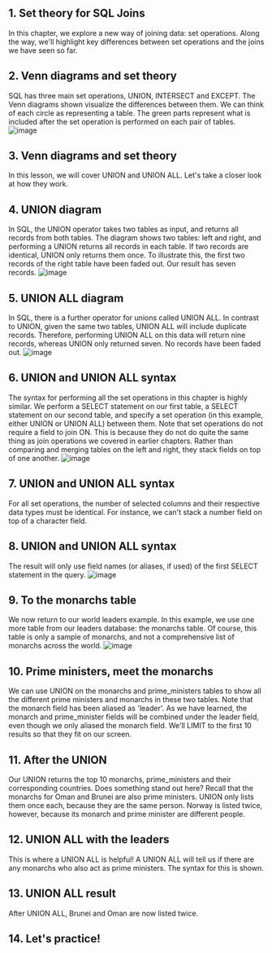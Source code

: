 
## 1. Set theory for SQL Joins
 
 In this chapter, we explore a new way of joining data: set operations. Along the way, we'll highlight key differences between set operations and the joins we have seen so far.

## 2. Venn diagrams and set theory

SQL has three main set operations, UNION, INTERSECT and EXCEPT. The Venn diagrams shown visualize the differences between them. We can think of each circle as representing a table. The green parts represent what is included after the set operation is performed on each pair of tables.
![image](https://user-images.githubusercontent.com/118057504/234401047-568b8c45-b6e6-4119-be6f-48927dc9f2a8.png)

## 3. Venn diagrams and set theory

In this lesson, we will cover UNION and UNION ALL. Let's take a closer look at how they work.

## 4. UNION diagram

In SQL, the UNION operator takes two tables as input, and returns all records from both tables. The diagram shows two tables: left and right, and performing a UNION returns all records in each table. If two records are identical, UNION only returns them once. To illustrate this, the first two records of the right table have been faded out. Our result has seven records.
![image](https://user-images.githubusercontent.com/118057504/234401301-beb6a814-991d-4c16-9365-4bcf95505001.png)

## 5. UNION ALL diagram

In SQL, there is a further operator for unions called UNION ALL. In contrast to UNION, given the same two tables, UNION ALL will include duplicate records. Therefore, performing UNION ALL on this data will return nine records, whereas UNION only returned seven. No records have been faded out.
![image](https://user-images.githubusercontent.com/118057504/234401498-9423fa72-a061-4be1-a122-9e306bf327d6.png)

## 6. UNION and UNION ALL syntax

The syntax for performing all the set operations in this chapter is highly similar. We perform a SELECT statement on our first table, a SELECT statement on our second table, and specify a set operation (in this example, either UNION or UNION ALL) between them. Note that set operations do not require a field to join ON. This is because they do not do quite the same thing as join operations we covered in earlier chapters. Rather than comparing and merging tables on the left and right, they stack fields on top of one another.
![image](https://user-images.githubusercontent.com/118057504/234401706-d162a968-1ec3-492b-ad7d-1d751f4cfed8.png)

## 7. UNION and UNION ALL syntax

For all set operations, the number of selected columns and their respective data types must be identical. For instance, we can't stack a number field on top of a character field.

## 8. UNION and UNION ALL syntax

The result will only use field names (or aliases, if used) of the first SELECT statement in the query.
![image](https://user-images.githubusercontent.com/118057504/234403934-b2b3f364-f198-4760-b799-af837e0db465.png)

## 9. To the monarchs table

We now return to our world leaders example. In this example, we use one more table from our leaders database: the monarchs table. Of course, this table is only a sample of monarchs, and not a comprehensive list of monarchs across the world.
![image](https://user-images.githubusercontent.com/118057504/234404109-2042663b-5d7f-4e94-912f-d166fac71f8d.png)

## 10. Prime ministers, meet the monarchs

We can use UNION on the monarchs and prime_ministers tables to show all the different prime ministers and monarchs in these two tables. Note that the monarch field has been aliased as 'leader'. As we have learned, the monarch and prime_minister fields will be combined under the leader field, even though we only aliased the monarch field. We'll LIMIT to the first 10 results so that they fit on our screen.

## 11. After the UNION

Our UNION returns the top 10 monarchs, prime_ministers and their corresponding countries. Does something stand out here? Recall that the monarchs for Oman and Brunei are also prime ministers. UNION only lists them once each, because they are the same person. Norway is listed twice, however, because its monarch and prime minister are different people.

## 12. UNION ALL with the leaders

This is where a UNION ALL is helpful! A UNION ALL will tell us if there are any monarchs who also act as prime ministers. The syntax for this is shown.

## 13. UNION ALL result

After UNION ALL, Brunei and Oman are now listed twice.

## 14. Let's practice!
